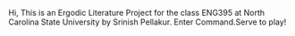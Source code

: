 Hi, 
This is an Ergodic Literature Project for the class ENG395 at North Carolina State University by Srinish Pellakur. Enter Command.Serve to play!
